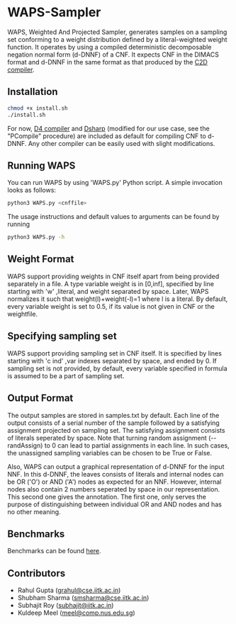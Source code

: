 # WAPS-Sampler
WAPS, Weighted And Projected Sampler, generates samples on a sampling set conforming to a weight distribution defined by a literal-weighted weight function. It operates by using a compiled deterministic decomposable negation normal form (d-DNNF) of a CNF. It expects CNF in the DIMACS format and d-DNNF in the same format as that produced by the [C2D compiler](http://reasoning.cs.ucla.edu/c2d/). 

## Installation
```bash
chmod +x install.sh
./install.sh
```
For now, [D4 compiler](http://www.cril.univ-artois.fr/KC/d4.html) and [Dsharp](https://bitbucket.org/haz/dsharp) (modified for our use case, see the "PCompile" procedure) are included as default for compiling CNF to d-DNNF. Any other compiler can be easily used with slight modifications.

## Running WAPS
You can run WAPS by using 'WAPS.py' Python script. A simple invocation looks as follows:
```bash
python3 WAPS.py <cnffile>
```
The usage instructions and default values to arguments can be found by running
```bash
python3 WAPS.py -h
```
## Weight Format
WAPS support providing weights in CNF itself apart from being provided separately in a file. A type variable weight is in [0,inf], specified by line starting with 'w' ,literal, and weight separated by space. Later, WAPS normalizes it such that weight(l)+weight(-l)=1 where l is a literal. By default, every variable weight is set to 0.5, if its value is not given in CNF or the weightfile.

## Specifying sampling set
WAPS support providing sampling set in CNF itself. It is specified by lines starting with 'c ind' ,var indexes separated by space, and ended by 0. If sampling set is not provided, by default, every variable specified in formula is assumed to be a part of sampling set.

## Output Format
The output samples are stored in samples.txt by default. Each line of the output consists of a serial number of the sample followed by a satisfying assignment projected on sampling set. The satisfying assignment consists of literals seperated by space. Note that turning random assignment (--randAssign) to 0 can lead to partial assignments in each line. In such cases, the unassigned sampling variables can be chosen to be True or False.

Also, WAPS can output a graphical representation of d-DNNF for the input NNF. In this d-DNNF, the leaves consists of literals and internal nodes can be OR ('O') or AND ('A') nodes as expected for an NNF. However, internal nodes also contain 2 numbers seperated by space in our representation. This second one gives the annotation. The first one, only serves the purpose of distinguishing between individual OR and AND nodes and has no other meaning.

## Benchmarks
Benchmarks can be found [here](https://drive.google.com/open?id=1AQnpPwqJ-3ouwqKGw_VIjqWEHfQCnzBM).

## Contributors
  * Rahul Gupta (grahul@cse.iitk.ac.in)
  * Shubham Sharma (smsharma@cse.iitk.ac.in)
  * Subhajit Roy (subhajit@iitk.ac.in)
  * Kuldeep Meel (meel@comp.nus.edu.sg)